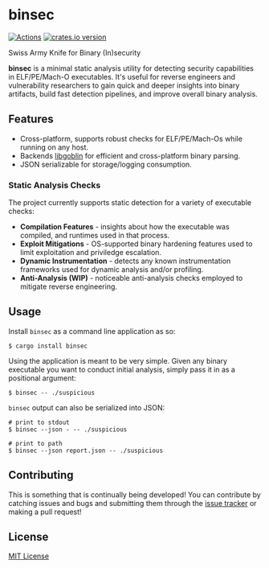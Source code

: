 # binsec

[![Actions][actions-badge]][actions-url]
[![crates.io version][crates-binsec-badge]][crates-binsec]

[actions-badge]: https://github.com/ex0dus-0x/binsec/workflows/CI/badge.svg?branch=master
[actions-url]: https://github.com/ex0dus-0x/binsec/actions

[crates-binsec-badge]: https://img.shields.io/crates/v/binsec.svg
[crates-binsec]: https://crates.io/crates/binsec

Swiss Army Knife for Binary (In)security

__binsec__ is a minimal static analysis utility for detecting security capabilities in ELF/PE/Mach-O executables. It's useful
for reverse engineers and vulnerability researchers to gain quick and deeper insights into binary artifacts, 
build fast detection pipelines, and improve overall binary analysis.

## Features

* Cross-platform, supports robust checks for ELF/PE/Mach-Os while running on any host.
* Backends [libgoblin](https://github.com/m4b/goblin) for efficient and cross-platform binary parsing.
* JSON serializable for storage/logging consumption.

### Static Analysis Checks

The project currently supports static detection for a variety of executable checks:

* __Compilation Features__ - insights about how the executable was compiled, and runtimes used in that process.
* __Exploit Mitigations__ - OS-supported binary hardening features used to limit exploitation and priviledge escalation.
* __Dynamic Instrumentation__ - detects any known instrumentation frameworks used for dynamic analysis and/or profiling.
* __Anti-Analysis (WIP)__ - noticeable anti-analysis checks employed to mitigate reverse engineering.

## Usage

Install `binsec` as a command line application as so:

```
$ cargo install binsec
```

Using the application is meant to be very simple. Given any binary executable you want to conduct initial analysis, 
simply pass it in as a positional argument:

```
$ binsec -- ./suspicious
```

`binsec` output can also be serialized into JSON:

```
# print to stdout
$ binsec --json - -- ./suspicious

# print to path
$ binsec --json report.json -- ./suspicious
```

## Contributing

This is something that is continually being developed! You can contribute by catching issues and bugs
and submitting them through the [issue tracker](https://github.com/ex0dus-0x/binsec/issues) or making a pull request!

## License

[MIT License](https://codemuch.tech/license.txt)
